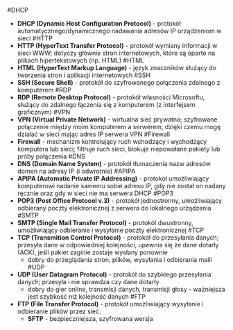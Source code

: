 #DHCP
- **DHCP (Dynamic Host Configuration Protocol)** - protokół automatycznego/dynamicznego nadawania adresów IP urządzeniom w sieci
#HTTP
- **HTTP (HyperText Transfer Protocol)** - protokół wymiany informacji w sieci WWW; dotyczy głównie stron internetowych, które są oparte na plikach hipertekstowych (np. HTML)
#HTML
- **HTML (HyperText Markup Language)** - język znaczników służący do tworzenia stron i aplikacji internetowych
#SSH
- **SSH (Secure Shell)** - protokół do szyfrowanego połączenia zdalnego z komputerem
#RDP
- **RDP (Remote Desktop Protocol)** - protokół własności Microsoftu, służący do zdalnego łączenia się z komputerem (z interfejsem graficznym)
#VPN
- **VPN (Virtual Private Network)** - wirtualna sieć prywatna; szyfrowane połączenie między moim komputerem a serwerem, dzięki czemu mogę działać w sieci mając adres IP serwera VPN
#Firewall
- **Firewall** - mechanizm kontrolujący ruch wchodzący i wychodzący komputera lub sieci; filtruje ruch sieci, blokuje niepowołane pakiety lub próby połączenia
#DNS
- **DNS (Domain Name System)** - protokół tłumaczenia nazw adresów domen na adresy IP (i odwrotnie)
#APIPA
- **APIPA (Automatic Private IP Addressing)** - protokół umożliwiający komputerowi nadanie samemu sobie adresu IP, gdy nie został on nadany ręcznie oraz gdy w sieci nie ma serwera DHCP
#POP3
- **POP3 (Post Office Protocol v.3)** - protokół jednostronny, umożliwiający odbierany poczty elektronicznej z serwera do lokalnego urządzenia
#SMTP
- **SMTP (Single Mail Transfer Protocol)** - protokól dwustronny, umożliwiający odbieranie i wysyłanie poczty elektronicznej
#TCP
- **TCP (Transmition Control Protocol)** - protokół do przesyłania danych; przesyła dane w odpowiedniej kolejności, upewnia się że dane dotarły (ACK), jeśli pakiet zaginie zostaje wysłany ponownie
	- dobry do przeglądania stron, plików, wysyłania i odbierania maili
#UDP
- **UDP (User Datagram Protocol)** - protokół do szybkiego przesyłania danych; przesyła i nie sprawdza czy dane dotarły
	- dobry do gier online, transmisji danych, transmisji głosy - ważniejsza jest szybkość niż kolejność danych
#FTP
- **FTP (File Transfer Protocol)** - protokół umożliwiający wysyłanie i odbieranie plików przez sieć.
	- **SFTP** - bezpieczniejsza, szyfrowana wersja
